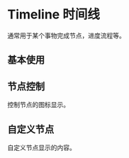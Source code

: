 <script setup>
import timelineBase from "./examples/timeline/timeline-base.vue"
import timelineCustom from "./examples/timeline/timeline-custom.vue"
import timelineSlot from "./examples/timeline/timeline-slot.vue"
</script>


# Timeline 时间线

通常用于某个事物完成节点，进度流程等。

## 基本使用

<timelineBase />

## 节点控制

控制节点的图标显示。

<timelineCustom />

## 自定义节点

自定义节点显示的内容。

<timelineSlot />
